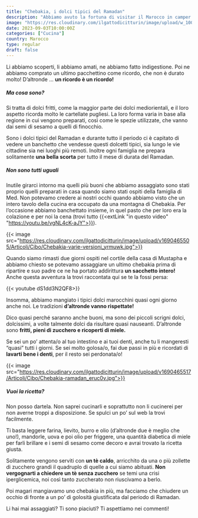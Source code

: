 ```yaml
---
title: "Chebakia, i dolci tipici del Ramadan"
description: "Abbiamo avuto la fortuna di visitar il Marocco in camper durante il periodo del Ramadan: scopri con noi una delle ricette tipiche."
image: "https://res.cloudinary.com/ilgattodicitturin/image/upload/w_1000/f_auto,q_auto:good,w_800,c_scale,dpr_auto/v1690465506/Articoli/Cibo/Chebakia_m18mvv.jpg"
date: 2023-09-03T10:00:00Z
categories: ["Cucina"]
country: Marocco
type: regular
draft: false 
---
```


Li abbiamo scoperti, li abbiamo amati, ne abbiamo fatto indigestione. Poi ne abbiamo comprato un ultimo pacchettino come ricordo, che non è durato molto! D’altronde ... **un ricordo è un ricordo!** 

##### Ma cosa sono?

Si tratta di dolci fritti, come la maggior parte dei dolci mediorientali, e il loro aspetto ricorda molto le cartellate pugliesi. La loro forma varia in base alla regione in cui vengono preparati, così come le spezie utilizzate, che vanno dai semi di sesamo a quelli di finocchio.

Sono i dolci tipici del Ramadan e durante tutto il periodo ci è capitato di vedere un banchetto che vendesse questi dolcetti tipici, sia lungo le vie cittadine sia nei luoghi più remoti. Inoltre ogni famiglia ne prepara solitamente **una bella scorta** per tutto il mese di durata del Ramadan. 

##### Non sono tutti uguali

Inutile girarci intorno ma quelli più buoni che abbiamo assaggiato sono stati proprio quelli preparati in casa quando siamo stati ospiti della famiglia di Med. Non potevamo credere ai nostri occhi quando abbiamo visto che un intero tavolo della cucina era occupato da una montagna di Chebakia. Per l’occasione abbiamo banchettato insieme, in quel pasto che per loro era la colazione e per noi la cena (trovi tutto {{<extLink "in questo video" "https://youtu.be/vgNL4cK-aJY">}}).

{{< image src="https://res.cloudinary.com/ilgattodicitturin/image/upload/v1690465505/Articoli/Cibo/Chebakia-varie-versioni_yrmuwk.jpg">}}

Quando siamo rimasti due giorni ospiti nel cortile della casa di Mustapha e abbiamo chiesto se potevamo assaggiare un ultimo chebakia prima di ripartire e suo padre ce ne ha portato addirittura **un sacchetto intero!** Anche questa avventura la trovi raccontata qui se te la fossi persa:

{{< youtube dS1dd3N2QF8>}}

Insomma, abbiamo mangiato i tipici dolci marocchini quasi ogni giorno anche noi. Le tradizioni **d’altronde vanno rispettate!**

Dico quasi perché saranno anche buoni, ma sono dei piccoli scrigni dolci, dolcissimi, a volte talmente dolci da risultare quasi nauseanti. D’altronde sono **fritti, pieni di zucchero e ricoperti di miele.**

Se sei un po’ attenta/o al tuo intestino e ai tuoi denti, anche tu li mangeresti “quasi” tutti i giorni.
Se sei molto golosa/o, fai due passi in più e ricordati di **lavarti bene i denti**, per il resto sei perdonata/o!

{{< image src="https://res.cloudinary.com/ilgattodicitturin/image/upload/v1690465517/Articoli/Cibo/Chebakia-ramadan_eruc0v.jpg">}}

##### Vuoi la ricetta?

Non posso dartela. Non saprei cucinarli e soprattutto non li cucinerei per non averne troppi a disposizione.
Se spulci un po’ sul web la trovi facilmente. 

Ti basta leggere farina, lievito, burro e olio (d’altronde due è meglio che uno!), mandorle, uova e poi olio per friggere, una quantità diabetica di miele per farli brillare e i semi di sesamo come decoro e avrai trovato la ricetta giusta.

Solitamente vengono serviti con **un tè caldo**, arricchito da una o più zollette di zucchero grandi il quadruplo di quelle a cui siamo abituati. **Non vergognarti a chiedere un tè senza zucchero** se temi una crisi iperglicemica, noi così tanto zuccherato non riuscivamo a berlo. 

Poi magari mangiavamo uno chebakia in più, ma facciamo che chiudere un occhio di fronte a un po’ di golosità giustificata dal periodo di Ramadan. 

Li hai mai assaggiati? Ti sono piaciuti? Ti aspettiamo nei commenti! 